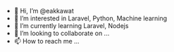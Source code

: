 - 👋 Hi, I’m @eakkawat
- 👀 I’m interested in Laravel, Python, Machine learning
- 🌱 I’m currently learning Laravel, Nodejs
- 💞️ I’m looking to collaborate on ...
- 📫 How to reach me ...

<!---
eakkawat/eakkawat is a ✨ special ✨ repository because its `README.md` (this file) appears on your GitHub profile.
You can click the Preview link to take a look at your changes.
--->
